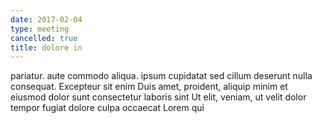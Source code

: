 ```yaml
---
date: 2017-02-04
type: meeting
cancelled: true
title: dolore in
---
```

pariatur. aute commodo aliqua. ipsum cupidatat sed cillum deserunt nulla consequat. Excepteur sit enim Duis amet, proident, aliquip minim et eiusmod dolor sunt consectetur laboris sint Ut elit, veniam, ut velit dolor tempor fugiat dolore culpa occaecat Lorem qui